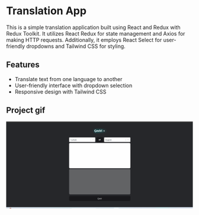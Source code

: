 # Translation App

This is a simple translation application built using React and Redux with Redux Toolkit. It utilizes React Redux for state management and Axios for making HTTP requests. Additionally, it employs React Select for user-friendly dropdowns and Tailwind CSS for styling.

## Features

- Translate text from one language to another
- User-friendly interface with dropdown selection
- Responsive design with Tailwind CSS

## Project gif

<img src="screen1.gif">
